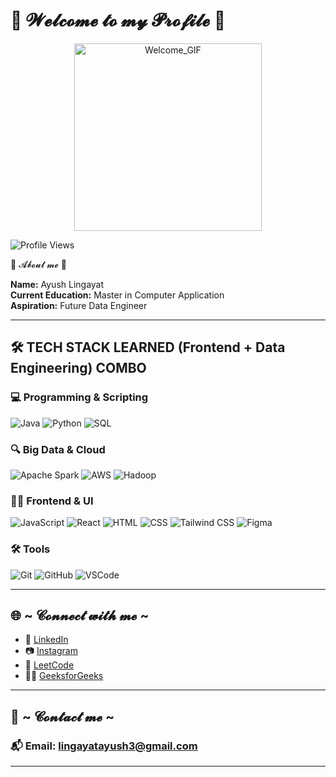 # 💖 𝓦𝓮𝓵𝓬𝓸𝓶𝓮 𝓽𝓸 𝓶𝔂 𝓟𝓻𝓸𝓯𝓲𝓵𝓮 💖 

<p align="center">
  <img src="https://media1.tenor.com/m/25ykirk3P4YAAAAd/oz-oz-yarimasu.gif" alt="Welcome_GIF" height="300px" width="300px" />
</p>

![Profile Views](https://komarev.com/ghpvc/?username=Ayush-Lingayat&color=brightgreen&style=flat-square)


🦊 𝓐𝓫𝓸𝓾𝓽 𝓶𝓮 🦊

**Name:** Ayush Lingayat  
**Current Education:** Master in Computer Application  
**Aspiration:** Future Data Engineer 

---

## 🛠️ TECH STACK LEARNED (Frontend + Data Engineering) COMBO

### 💻 Programming & Scripting
![Java](https://img.shields.io/badge/Java-ED8B00?style=for-the-badge&logo=java&logoColor=white)
![Python](https://img.shields.io/badge/Python-3776AB?style=for-the-badge&logo=python&logoColor=white)
![SQL](https://img.shields.io/badge/SQL-07405E?style=for-the-badge&logo=postgresql&logoColor=white)

### 🔍 Big Data & Cloud
![Apache Spark](https://img.shields.io/badge/Apache_Spark-E25A1C?style=for-the-badge&logo=apachespark&logoColor=white)
![AWS](https://img.shields.io/badge/AWS-232F3E?style=for-the-badge&logo=amazonaws&logoColor=white)
![Hadoop](https://img.shields.io/badge/Hadoop-66CCFF?style=for-the-badge&logo=apachehadoop&logoColor=black)

### 🧑‍💻 Frontend & UI
![JavaScript](https://img.shields.io/badge/JavaScript-F7DF1E?style=for-the-badge&logo=javascript&logoColor=black)
![React](https://img.shields.io/badge/React-20232A?style=for-the-badge&logo=react&logoColor=61DAFB)
![HTML](https://img.shields.io/badge/HTML-E34F26?style=for-the-badge&logo=html5&logoColor=white)
![CSS](https://img.shields.io/badge/CSS-1572B6?style=for-the-badge&logo=css3&logoColor=white)
![Tailwind CSS](https://img.shields.io/badge/Tailwind_CSS-38B2AC?style=for-the-badge&logo=tailwind-css&logoColor=white)
![Figma](https://img.shields.io/badge/Figma-F24E1E?style=for-the-badge&logo=figma&logoColor=white)

### 🛠 Tools
![Git](https://img.shields.io/badge/Git-F05032?style=for-the-badge&logo=git&logoColor=white)
![GitHub](https://img.shields.io/badge/GitHub-181717?style=for-the-badge&logo=github&logoColor=white)
![VSCode](https://img.shields.io/badge/VSCode-007ACC?style=for-the-badge&logo=visualstudiocode&logoColor=white)

---

## 🌐 ~ 𝓒𝓸𝓷𝓷𝓮𝓬𝓽 𝔀𝓲𝓽𝓱 𝓶𝓮 ~

* 🔗 [LinkedIn](https://www.linkedin.com/in/ayush-lingayat/)
* 📷 [Instagram](https://www.instagram.com/lingayat_ayu?igsh=MWprYnBzZWNwbWlnNA==)
* 🧠 [LeetCode](https://leetcode.com/u/Ayush_Lingayat/)
* 👨‍💻 [GeeksforGeeks](https://www.geeksforgeeks.org/user/lingayatayush3/)

---

## 📩 ~ 𝓒𝓸𝓷𝓽𝓪𝓬𝓽 𝓶𝓮 ~

### 📬 Email: lingayatayush3@gmail.com

---

